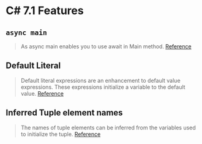 # C# 7.1 Features

## `async main`
> As async main enables you to use await in Main method. [Reference](https://github.com/antonyjack/C-7.1/blob/master/AsyncMain/README.md)

## Default Literal
> Default literal expressions are an enhancement to default value expressions. These expressions initialize a variable to the default value. [Reference](https://github.com/antonyjack/C-7.1/blob/master/DefaultLiteral/README.md)

## Inferred Tuple element names
> The names of tuple elements can be inferred from the variables used to initialize the tuple. [Reference](https://github.com/antonyjack/C-7.1/blob/master/InferredTuple/README.md)
